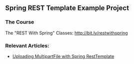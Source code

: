 ## Spring REST Template Example Project

### The Course
The "REST With Spring" Classes: http://bit.ly/restwithspring

### Relevant Articles:
- [Uploading MultipartFile with Spring RestTemplate](http://www.baeldung.com/uploading-multipartfile-with-spring-resttemplate/)
